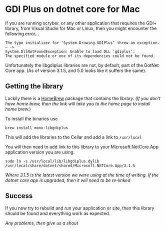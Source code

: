 # GDI Plus on dotnet core for Mac

If you are running scryber, or any other application that requires the GDI+ library, from Visual Studio for Mac or Linux, then you might encounter the following error...

```
The type initializer for ‘System.Drawing.GDIPlus’ threw an exception. — -> 
System.DllNotFoundException: Unable to load DLL ‘gdiplus’: 
The specified module or one of its dependencies could not be found.
```

Unfortunately the libgdiplus libraries are not, by default, part of the DotNet Core app. (As of version 3.1.5, and 5.0 looks like it suffers the same).

## Getting the library

Luckily there is a [HomeBrew](https://brew.sh) package that contains the library.
(_If you don't have home brew, then the link will take you to the home page to install home brew._)

To install the binaries use

```console
brew install mono-libgdiplus
```

This will add the libraries to the Cellar and add a link to `/usr/local`

You will then need to add link to this library to your Microsoft.NetCore.App application version you are using.

```console
sudo ln -s /usr/local/lib/libgdiplus.dylib /usr/local/share/dotnet/shared/Microsoft.NETCore.App/3.1.5
```

_Where 3.1.5 is the latest version we were using at the time of writing. If the dotnet core app is upgraded, then it will need to be re-linked_

## Success

If you now try to rebuild and run your application or site, then this library should be found and everything work as expected.

*Any problems, then give us a shout*
